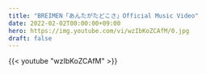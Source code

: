 ```yaml
---
title: "BREIMEN「あんたがたどこさ」Official Music Video"
date: 2022-02-02T00:00:00+09:00
hero: https://img.youtube.com/vi/wzIbKoZCAfM/0.jpg
draft: false
---
```


{{< youtube "wzIbKoZCAfM" >}}

